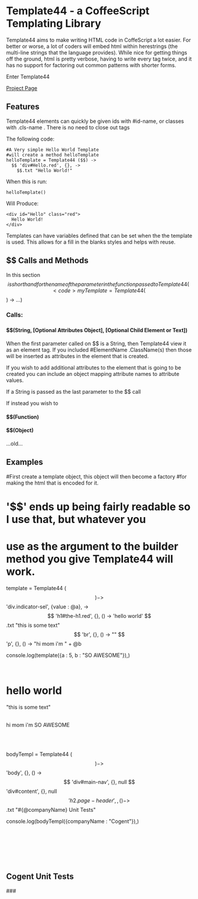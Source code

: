Template44 - a CoffeeScript Templating Library
==============================================

Template44 aims to make writing HTML code in CoffeScript a lot easier.
For better or worse, a lot of coders will embed html within herestrings 
(the multi-line strings that the language provides). 
While nice for getting things off the ground, html is pretty verbose, having
to write every tag twice, and it has no support for factoring out common patterns
with shorter forms. 

Enter Template44

[Project Page](http://benjaminjackman.github.com/Template44)

Features
--------
Template44 elements can quickly be given ids with #id-name, or classes with .cls-name . 
There is no need to close out tags

The following code: 

    #A Very simple Hello World Template
    #will create a method helloTemplate
    helloTemplate = Template44 ($$) ->
      $$ 'div#Hello.red', {}, ->
        $$.txt "Hello World!"

When this is run:

    helloTemplate()

Will Produce:

    <div id="Hello" class="red">
      Hello World!
    </div>

Templates can have variables defined that can be set when the the template
is used. This allows for a fill in the blanks styles and helps with reuse.


$$ Calls and Methods
--------------------
In this section $$ is shorthand for the name of the parameter in the function passed to Template44
(<code>myTemplate = Template44 ($$) -> ...</code>)


<h3>Calls:<h3>
<h4>$$(String, [Optional Attributes Object], [Optional Child Element or Text])</h4>

When the first parameter called on $$ is a String, then Template44 view it as an element tag.
If you included #ElementName .ClassName(s) then those will be inserted as attributes in the element that is
created.

If you wish to add additional attributes to the element that is going to be created you can include an object
mapping attribute names to attribute values.

If a String is passed as the last parameter to the $$ call 

If instead you wish to 

<h4>$$(Function)</h4>

<h4>$$(Object)</h4>






...old...

Examples
--------

#First create a template object, this object will then become a factory
#for making the html that is encoded for it.
# '$$' ends up being fairly readable so I use that, but whatever you 
# use as the argument to the builder method you give Template44 will work.
template = Template44 ($$) ->
  $$ 'div.indicator-sel', {value : @a}, ->
    $$ 'h1#the-h1.red', {}, () -> 'hello world'
    $$.txt "this is some text"
    $$ 'br', {}, () -> ""
    $$ 'p', {}, () -> "hi mom i'm " + @b

console.log(template({a : 5, b : "SO AWESOME"}),)
>
  <div value=​"5" class=​"indicator-sel">​
    <h1 class=​"red" id=​"the-h1">​hello world​</h1>​
    "this is some text"
    <br>​
    <p>​hi mom i'm SO AWESOME​</p>​
  </div>​

bodyTempl = Template44 ($$) ->
  $$ 'body', {}, () ->
    $$ 'div#main-nav', {}, null
    $$ 'div#content', {}, null
    $$ 'h2.page-header', {}, () ->
      $$.txt "#{@companyName} Unit Tests"

console.log(bodyTempl({companyName : "Cogent"}),)
>
  <body>​
    <div id=​"main-nav">​</div>​
    <div id=​"content">​</div>​
    <h2 class=​"page-header">​Cogent Unit Tests​</h2>​
  </body>​
###
